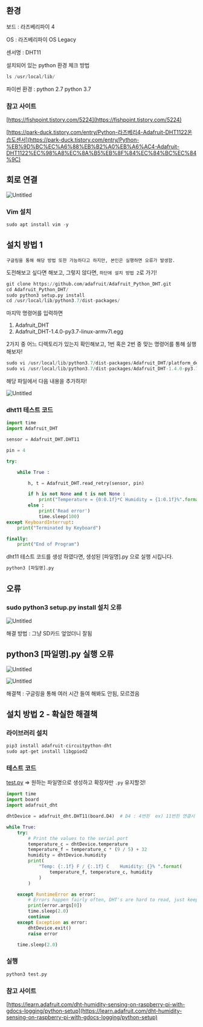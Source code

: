 ## 환경

보드 : 라즈베리파이 4

OS : 라즈베리파이 OS Legacy

센서명 : DHT11

설치되어 있는 python 환경 체크 방법

```python
ls /usr/local/lib/
```

파이썬 환경 : python 2.7 python 3.7

### 참고 사이트

[https://fishpoint.tistory.com/5224](https://fishpoint.tistory.com/5224)

[https://park-duck.tistory.com/entry/Python-라즈베리4-Adafruit-DHT1122온습도센서](https://park-duck.tistory.com/entry/Python-%EB%9D%BC%EC%A6%88%EB%B2%A0%EB%A6%AC4-Adafruit-DHT1122%EC%98%A8%EC%8A%B5%EB%8F%84%EC%84%BC%EC%84%9C)

## 회로 연결

![Untitled](https://s3-us-west-2.amazonaws.com/secure.notion-static.com/31d10285-1eda-4f2c-b20e-9e8819990126/Untitled.png)

### Vim 설치

```python
sudo apt install vim -y
```

## 설치 방법 1

`구글링을 통해 해당 방법 또한 가능하다고 하지만, 본인은 실행하면 오류가 발생함.`

도전해보고 싶다면 해보고, 그렇지 않다면, `하단에 설치 방법 2`로 가기!

```python
git clone https://github.com/adafruit/Adafruit_Python_DHT.git
cd Adafruit_Python_DHT/
sudo python3 setup.py install
cd /usr/local/lib/python3.7/dist-packages/
```

마지막 명령어를 입력하면

1. Adafruit_DHT
2. Adafruit_DHT-1.4.0-py3.7-linux-armv7l.egg

2가지 중 어느 디렉토리가 있는지 확인해보고, 1번 혹은 2번 중 맞는 명령어를 통해 실행해보자!

```python
sudo vi /usr/local/lib/python3.7/dist-packages/Adafruit_DHT/platform_detect.py
sudo vi /usr/local/lib/python3.7/dist-packages/Adafruit_DHT-1.4.0-py3.7-linux-armv7l.egg/Adafruit_DHT/platform_detect.py
```

해당 파일에서 다음 내용을 추가하자!

![Untitled](https://s3-us-west-2.amazonaws.com/secure.notion-static.com/958b1e55-0cb9-402a-b28f-296770dd5428/Untitled.png)

### dht11 테스트 코드

```python
import time
import Adafruit_DHT

sensor = Adafruit_DHT.DHT11

pin = 4

try:

    while True :

        h, t = Adafruit_DHT.read_retry(sensor, pin)

        if h is not None and t is not None :
            print("Temperature = {0:0.1f}*C Humidity = {1:0.1f}%".format(t, h))
        else :
            print('Read error')
            time.sleep(100)
except KeyboardInterrupt:
    print("Terminated by Keyboard")

finally:
    print("End of Program")
```

dht11 테스트 코드를 생성 하였다면, 생성된 [파일명].py 으로 실행 시킵니다.

```python
python3 [파일명].py
```

## 오류

### sudo python3 setup.py install 설치 오류

![Untitled](https://s3-us-west-2.amazonaws.com/secure.notion-static.com/eef4bfcc-11a9-48a4-bf1f-0f0dfbc96730/Untitled.png)

해결 방법 : 그냥 SD카드 엎었더니 잘됨

## python3 [파일명].py 실행 오류

![Untitled](https://s3-us-west-2.amazonaws.com/secure.notion-static.com/c6c5ed19-33a1-4738-8430-fe652b5ae07d/Untitled.png)

![Untitled](https://s3-us-west-2.amazonaws.com/secure.notion-static.com/968a1f8c-354f-4861-9d05-999e2ea2e7a3/Untitled.png)

해결책 : 구글링을 통해 여러 시간 들여 해봐도 안됨, 모르겠음

## 설치 방법 2 - 확실한 해결책

### 라이브러리 설치

```python
pip3 install adafruit-circuitpython-dht
sudo apt-get install libgpiod2
```

### 테스트 코드

[test.py](http://test.py) ⇒ 원하는 파일명으로 생성하고 확장자만 `.py` 유지할것!

```python
import time
import board
import adafruit_dht

dhtDevice = adafruit_dht.DHT11(board.D4)  # D4 : 4번핀  ex) 11번핀 연결시 D11로 변경

while True:
    try:
        # Print the values to the serial port
        temperature_c = dhtDevice.temperature
        temperature_f = temperature_c * (9 / 5) + 32
        humidity = dhtDevice.humidity
        print(
            "Temp: {:.1f} F / {:.1f} C    Humidity: {}% ".format(
                temperature_f, temperature_c, humidity
            )
        )

    except RuntimeError as error:
        # Errors happen fairly often, DHT's are hard to read, just keep going
        print(error.args[0])
        time.sleep(2.0)
        continue
    except Exception as error:
        dhtDevice.exit()
        raise error

    time.sleep(2.0)
```

### 실행

```python
python3 test.py
```

### 참고 사이트

[https://learn.adafruit.com/dht-humidity-sensing-on-raspberry-pi-with-gdocs-logging/python-setup](https://learn.adafruit.com/dht-humidity-sensing-on-raspberry-pi-with-gdocs-logging/python-setup)
